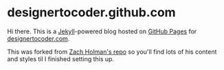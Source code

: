 # designertocoder.github.com


Hi there. This is a [Jekyll](http://github.com/mojombo/jekyll)-powered blog hosted on [GitHub Pages](http://pages.github.com/) for [designertocoder.com](http://designertocoder.com).

This was forked from [Zach Holman's repo](https://github.com/holman/holman.github.com) so you'll find lots of his content and styles til I finished setting this up.